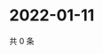 # 2022-01-11

共 0 条

<!-- BEGIN WEIBO -->
<!-- 最后更新时间 Tue Jan 11 2022 07:12:52 GMT+0800 (China Standard Time) -->

<!-- END WEIBO -->
